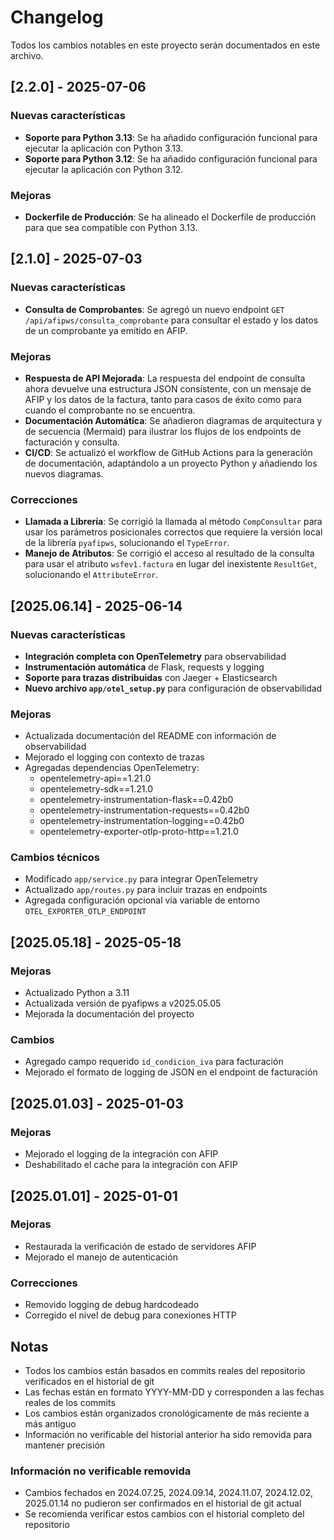 # Changelog

Todos los cambios notables en este proyecto serán documentados en este archivo.

## [2.2.0] - 2025-07-06

### Nuevas características
- **Soporte para Python 3.13**: Se ha añadido configuración funcional para ejecutar la aplicación con Python 3.13.
- **Soporte para Python 3.12**: Se ha añadido configuración funcional para ejecutar la aplicación con Python 3.12.

### Mejoras
- **Dockerfile de Producción**: Se ha alineado el Dockerfile de producción para que sea compatible con Python 3.13.

## [2.1.0] - 2025-07-03

### Nuevas características
- **Consulta de Comprobantes**: Se agregó un nuevo endpoint `GET /api/afipws/consulta_comprobante` para consultar el estado y los datos de un comprobante ya emitido en AFIP.

### Mejoras
- **Respuesta de API Mejorada**: La respuesta del endpoint de consulta ahora devuelve una estructura JSON consistente, con un mensaje de AFIP y los datos de la factura, tanto para casos de éxito como para cuando el comprobante no se encuentra.
- **Documentación Automática**: Se añadieron diagramas de arquitectura y de secuencia (Mermaid) para ilustrar los flujos de los endpoints de facturación y consulta.
- **CI/CD**: Se actualizó el workflow de GitHub Actions para la generación de documentación, adaptándolo a un proyecto Python y añadiendo los nuevos diagramas.

### Correcciones
- **Llamada a Librería**: Se corrigió la llamada al método `CompConsultar` para usar los parámetros posicionales correctos que requiere la versión local de la librería `pyafipws`, solucionando el `TypeError`.
- **Manejo de Atributos**: Se corrigió el acceso al resultado de la consulta para usar el atributo `wsfev1.factura` en lugar del inexistente `ResultGet`, solucionando el `AttributeError`.

## [2025.06.14] - 2025-06-14

### Nuevas características
- **Integración completa con OpenTelemetry** para observabilidad
- **Instrumentación automática** de Flask, requests y logging
- **Soporte para trazas distribuidas** con Jaeger + Elasticsearch
- **Nuevo archivo `app/otel_setup.py`** para configuración de observabilidad

### Mejoras
- Actualizada documentación del README con información de observabilidad
- Mejorado el logging con contexto de trazas
- Agregadas dependencias OpenTelemetry:
  - opentelemetry-api==1.21.0
  - opentelemetry-sdk==1.21.0
  - opentelemetry-instrumentation-flask==0.42b0
  - opentelemetry-instrumentation-requests==0.42b0
  - opentelemetry-instrumentation-logging==0.42b0
  - opentelemetry-exporter-otlp-proto-http==1.21.0

### Cambios técnicos
- Modificado `app/service.py` para integrar OpenTelemetry
- Actualizado `app/routes.py` para incluir trazas en endpoints
- Agregada configuración opcional via variable de entorno `OTEL_EXPORTER_OTLP_ENDPOINT`

## [2025.05.18] - 2025-05-18

### Mejoras
- Actualizado Python a 3.11
- Actualizada versión de pyafipws a v2025.05.05
- Mejorada la documentación del proyecto

### Cambios
- Agregado campo requerido `id_condicion_iva` para facturación
- Mejorado el formato de logging de JSON en el endpoint de facturación

## [2025.01.03] - 2025-01-03

### Mejoras
- Mejorado el logging de la integración con AFIP
- Deshabilitado el cache para la integración con AFIP

## [2025.01.01] - 2025-01-01

### Mejoras
- Restaurada la verificación de estado de servidores AFIP
- Mejorado el manejo de autenticación

### Correcciones
- Removido logging de debug hardcodeado
- Corregido el nivel de debug para conexiones HTTP

## Notas
- Todos los cambios están basados en commits reales del repositorio verificados en el historial de git
- Las fechas están en formato YYYY-MM-DD y corresponden a las fechas reales de los commits
- Los cambios están organizados cronológicamente de más reciente a más antiguo
- Información no verificable del historial anterior ha sido removida para mantener precisión

### Información no verificable removida
- Cambios fechados en 2024.07.25, 2024.09.14, 2024.11.07, 2024.12.02, 2025.01.14 no pudieron ser confirmados en el historial de git actual
- Se recomienda verificar estos cambios con el historial completo del repositorio